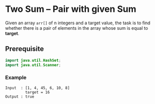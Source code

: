 # Two Sum – Pair with given Sum
Given an array `arr[]` of n integers and a target value, the task is to find whether there is a pair of elements in the array whose sum is equal to **target**.
## Prerequisite
```java
import java.util.HashSet;
import java.util.Scanner;
```
### Example
```
Input  : [1, 4, 45, 6, 10, 8]
         target = 16
Output : true
```